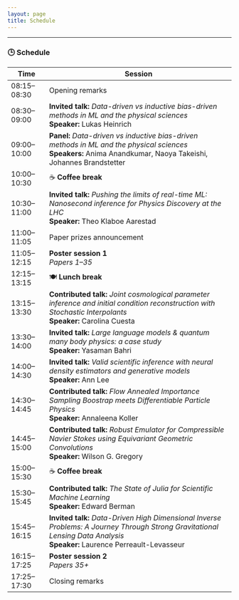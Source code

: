 ```yaml
---
layout: page
title: Schedule
---
```


---

### 🕒 Schedule

| Time        | Session                                                                                           |
|-------------|---------------------------------------------------------------------------------------------------|
| 08:15–08:30 | Opening remarks                                                                                   |
| 08:30–09:00 | **Invited talk:** *Data-driven vs inductive bias-driven methods in ML and the physical sciences*  <br>**Speaker:** Lukas Heinrich |
| 09:00–10:00 | **Panel:** *Data-driven vs inductive bias-driven methods in ML and the physical sciences* <br>**Speakers:** Anima Anandkumar, Naoya Takeishi, Johannes Brandstetter |
| 10:00–10:30 | ☕ **Coffee break**                                                                                |
| 10:30–11:00 | **Invited talk:** *Pushing the limits of real-time ML: Nanosecond inference for Physics Discovery at the LHC* <br>**Speaker:** Theo Klaboe Aarestad |
| 11:00–11:05 | Paper prizes announcement                                                                         |
| 11:05–12:15 | **Poster session 1** <br>*Papers 1–35*                                                            |
| 12:15–13:15 | 🍽️ **Lunch break**                                                                                |
| 13:15–13:30 | **Contributed talk:** *Joint cosmological parameter inference and initial condition reconstruction with Stochastic Interpolants* <br>**Speaker:** Carolina Cuesta |
| 13:30–14:00 | **Invited talk:** *Large language models & quantum many body physics: a case study* <br>**Speaker:** Yasaman Bahri |
| 14:00–14:30 | **Invited talk:** *Valid scientific inference with neural density estimators and generative models* <br>**Speaker:** Ann Lee |
| 14:30–14:45 | **Contributed talk:** *Flow Annealed Importance Sampling Boostrap meets Differentiable Particle Physics* <br>**Speaker:** Annaleena Koller |
| 14:45–15:00 | **Contributed talk:** *Robust Emulator for Compressible Navier Stokes using Equivariant Geometric Convolutions* <br>**Speaker:** Wilson G. Gregory |
| 15:00–15:30 | ☕ **Coffee break**                                                                                |
| 15:30–15:45 | **Contributed talk:** *The State of Julia for Scientific Machine Learning* <br>**Speaker:** Edward Berman |
| 15:45–16:15 | **Invited talk:** *Data-Driven High Dimensional Inverse Problems: A Journey Through Strong Gravitational Lensing Data Analysis* <br>**Speaker:** Laurence Perreault-Levasseur |
| 16:15–17:25 | **Poster session 2** <br>*Papers 35+*                                                             |
| 17:25–17:30 | Closing remarks
